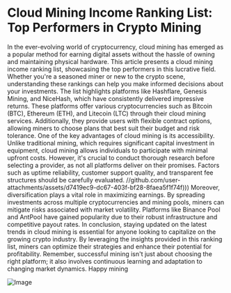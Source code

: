 # Cloud Mining Income Ranking List: Top Performers in Crypto Mining
In the ever-evolving world of cryptocurrency, cloud mining has emerged as a popular method for earning digital assets without the hassle of owning and maintaining physical hardware. This article presents a cloud mining income ranking list, showcasing the top performers in this lucrative field. Whether you're a seasoned miner or new to the crypto scene, understanding these rankings can help you make informed decisions about your investments.
The list highlights platforms like Hashflare, Genesis Mining, and NiceHash, which have consistently delivered impressive returns. These platforms offer various cryptocurrencies such as Bitcoin (BTC), Ethereum (ETH), and Litecoin (LTC) through their cloud mining services. Additionally, they provide users with flexible contract options, allowing miners to choose plans that best suit their budget and risk tolerance.
One of the key advantages of cloud mining is its accessibility. Unlike traditional mining, which requires significant capital investment in equipment, cloud mining allows individuals to participate with minimal upfront costs. However, it's crucial to conduct thorough research before selecting a provider, as not all platforms deliver on their promises. Factors such as uptime reliability, customer support quality, and transparent fee structures should be carefully evaluated.
 //github.com/user-attachments/assets/d7419ec9-dc67-403f-bf28-8faea5f1f74f)))
Moreover, diversification plays a vital role in maximizing earnings. By spreading investments across multiple cryptocurrencies and mining pools, miners can mitigate risks associated with market volatility. Platforms like Binance Pool and AntPool have gained popularity due to their robust infrastructure and competitive payout rates.
In conclusion, staying updated on the latest trends in cloud mining is essential for anyone looking to capitalize on the growing crypto industry. By leveraging the insights provided in this ranking list, miners can optimize their strategies and enhance their potential for profitability. Remember, successful mining isn't just about choosing the right platform; it also involves continuous learning and adaptation to changing market dynamics. Happy mining


![Image](https://github.com/user-attachments/assets/4a25d116-2220-4385-b08e-f287af8fcbc4)